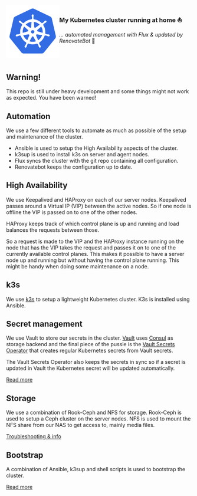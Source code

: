 <img src="docs/img/kubernetes-icon-color.png" align="left" width="144px" height="144px"/>

### My Kubernetes cluster running at home :sailboat:
_... automated management with Flux & updated by RenovateBot_ :robot:

<br/>
<br/>


## Warning!
This repo is still under heavy development and some things might not work as expected. You have been warned!

## Automation
We use a few different tools to automate as much as possible of the setup and maintenance of the cluster.

* Ansible is used to setup the High Availability aspects of the cluster.
* k3sup is used to install k3s on server and agent nodes.
* Flux syncs the cluster with the git repo containing all configuration.
* Renovatebot keeps the configuration up to date.

## High Availability
We use Keepalived and HAProxy on each of our server nodes. Keepalived passes around a Virtual IP (VIP) between the active nodes. So if one node is offline the VIP is passed on to one of the other nodes.

HAProxy keeps track of which control plane is up and running and load balances the requests between those.

So a request is made to the VIP and the HAProxy instance running on the node that has the VIP takes the request and passes it on to one of the currently available control planes. This makes it possible to have a server node up and running but without having the control plane running. This might be handy when doing some maintenance on a node.

## k3s
We use [k3s](https://www.k3s.io) to setup a lightweight Kubernetes cluster. K3s is installed using Ansible.

## Secret management
We use Vault to store our secrets in the cluster. [Vault](https://www.vaultproject.io/) uses [Consul](https://www.consul.io/) as storage backend and the final piece of the pussle is the [Vault Secrets Operator](https://github.com/ricoberger/vault-secrets-operator) that creates regular Kubernetes secrets from Vault secrets.

The Vault Secrets Operator also keeps the secrets in sync so if a secret is updated in Vault the Kubernetes secret will be updated automatically.

[Read more](docs/vault.md)

## Storage
We use a combination of Rook-Ceph and NFS for storage. Rook-Ceph is used to setup a Ceph cluster on the server nodes. NFS is used to mount the NFS share from our NAS to get access to, mainly media files.

[Troubleshooting & info](docs/rook-ceph.md)

## Bootstrap
A combination of Ansible, k3sup and shell scripts is used to bootstrap the cluster.

[Read more](docs/bootstrap.md)
